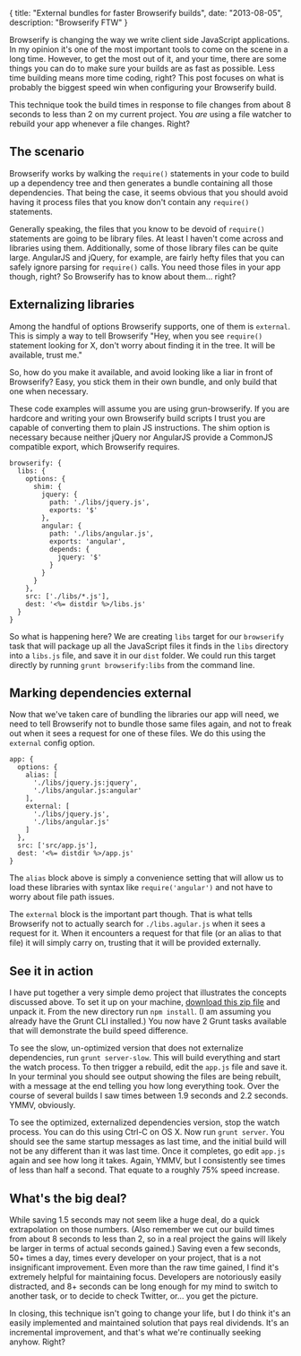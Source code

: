 {
	title: "External bundles for faster Browserify builds",
	date: "2013-08-05",
	description: "Browserify FTW"
}

Browserify is changing the way we write client side JavaScript applications. In my opinion it's one of the most important tools to come on the scene in a long time. However, to get the most out of it, and your time, there are some things you can do to make sure your builds are as fast as possible. Less time building means more time coding, right? This post focuses on what is probably the biggest speed win when configuring your Browserify build.

This technique took the build times in response to file changes from about 8 seconds to less than 2 on my current project. You *are* using a file watcher to rebuild your app whenever a file changes. Right?

## The scenario

Browserify works by walking the `require()` statements in your code to build up a dependency tree and then generates a bundle containing all those dependencies. That being the case, it seems obvious that you should avoid having it process files that you know don't contain any `require()` statements.

Generally speaking, the files that you know to be devoid of `require()` statements are going to be library files. At least I haven't come across and libraries using them. Additionally, some of those library files can be quite large. AngularJS and jQuery, for example, are fairly hefty files that you can safely ignore parsing for `require()` calls. You need those files in your app though, right? So Browserify has to know about them… right?

## Externalizing libraries

Among the handful of options Browserify supports, one of them is `external`. This is simply a way to tell Browserify "Hey, when you see `require()` statement looking for X, don't worry about finding it in the tree. It will be available, trust me."

So, how do you make it available, and avoid looking like a liar in front of Browserify? Easy, you stick them in their own bundle, and only build that one when necessary.

These code examples will assume you are using grun-browserify. If you are hardcore and writing your own Browserify build scripts I trust you are capable of converting them to plain JS instructions. The shim option is necessary because neither jQuery nor AngularJS provide a CommonJS compatible export, which Browserify requires.

```
browserify: {
  libs: {
    options: {
      shim: {
        jquery: {
          path: './libs/jquery.js',
          exports: '$'
        },
        angular: {
          path: './libs/angular.js',
          exports: 'angular',
          depends: {
            jquery: '$'
          }
        }
      }
    },
    src: ['./libs/*.js'],
    dest: '<%= distdir %>/libs.js'
  }
}
```

So what is happening here? We are creating  `libs` target for our `browserify` task that will package up all the JavaScript files it finds in the `libs` directory into a `libs.js` file, and save it in our `dist` folder. We could run this target directly by running `grunt browserify:libs` from the command line.

## Marking dependencies external

Now that we've taken care of bundling the libraries our app will need, we need to tell Browserify not to bundle those same files again, and not to freak out when it sees a request for one of these files. We do this using the `external` config option.

```
app: {
  options: {
    alias: [
      './libs/jquery.js:jquery',
      './libs/angular.js:angular'
    ],
    external: [
      './libs/jquery.js',
      './libs/angular.js'
    ]
  },
  src: ['src/app.js'],
  dest: '<%= distdir %>/app.js'
}
```

The `alias` block above is simply a convenience setting that will allow us to load these libraries with syntax like `require('angular')` and not have to worry about file path issues.

The `external` block is the important part though. That is what tells Browserify not to actually search for `./libs.agular.js` when it sees a request for it. When it encounters a request for that file (or an alias to that file) it will simply carry on, trusting that it will be provided externally.

## See it in action

I have put together a very simple demo project that illustrates the concepts discussed above. To set it up on your machine, [download this zip file](http://benclinkinbeard.com/demos/external-bundles.zip) and unpack it. From the new directory run `npm install`. (I am assuming you already have the Grunt CLI installed.) You now have 2 Grunt tasks available that will demonstrate the build speed difference.

To see the slow, un-optimized version that does not externalize dependencies, run `grunt server-slow`. This will build everything and start the watch process. To then trigger a rebuild, edit the `app.js` file and save it. In your terminal you should see output showing the files are being rebuilt, with a message at the end telling you how long everything took. Over the course of several builds I saw times between 1.9 seconds and 2.2 seconds. YMMV, obviously.

To see the optimized, externalized dependencies version, stop the watch process. You can do this using Ctrl-C on OS X. Now run `grunt server`. You should see the same startup messages as last time, and the initial build will not be any different than it was last time. Once it completes, go edit `app.js` again and see how long it takes. Again, YMMV, but I consistently see times of less than half a second. That equate to a roughly 75% speed increase.

## What's the big deal?

While saving 1.5 seconds may not seem like a huge deal, do a quick extrapolation on those numbers. (Also remember we cut our build times from about 8 seconds to less than 2, so in a real project the gains will likely be larger in terms of actual seconds gained.) Saving even a few seconds, 50+ times a day, times every developer on your project, that is a not insignificant improvement. Even more than the raw time gained, I find it's extremely helpful for maintaining focus. Developers are notoriously easily distracted, and 8+ seconds can be long enough for my mind to switch to another task, or to decide to check Twitter, or… you get the picture.

In closing, this technique isn't going to change your life, but I do think it's an easily implemented and maintained solution that pays real dividends. It's an incremental improvement, and that's what we're continually seeking anyhow. Right?